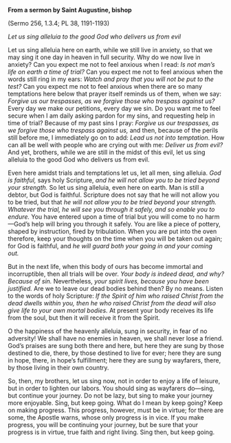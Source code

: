 

**From a sermon by Saint Augustine, bishop**

(Sermo 256, 1.3.4; PL 38, 1191-1193)

_Let us sing alleluia to the good God who delivers us from evil_

Let us sing alleluia here on earth, while we still live in anxiety, so that we may sing it one day in heaven in full security. Why do we now live in anxiety? Can you expect me not to feel anxious when I read: _Is not man’s life on earth a time of trial?_ Can you expect me not to feel anxious when the words still ring in my ears: _Watch and pray that you will not be put to the test?_ Can you expect me not to feel anxious when there are so many temptations here below that prayer itself reminds us of them, when we say: _Forgive us our trespasses, as we forgive those who trespass against us?_ Every day we make our petitions, every day we sin. Do you want me to feel secure when I am daily asking pardon for my sins, and requesting help in time of trial? Because of my past sins I pray: _Forgive us our trespasses, as we forgive those who trespass against us,_ and then, because of the perils still before me, I immediately go on to add: _Lead us not into temptation_. How can all be well with people who are crying out with me: _Deliver us from evil?_ And yet, brothers, while we are still in the midst of this evil, let us sing alleluia to the good God who delivers us from evil.

Even here amidst trials and temptations let us, let all men, sing alleluia. _God is faithful,_ says holy Scripture, _and he will not allow you to be tried beyond your strength._ So let us sing alleluia, even here on earth. Man is still a debtor, but God is faithful. Scripture does not say that he will not allow you to be tried, but that _he will not allow you to be tried beyond your strength. Whatever the trial, he will see you through it safely, and so enable you to endure._ You have entered upon a time of trial but you will come to no harm—God’s help will bring you through it safely. You are like a piece of pottery, shaped by instruction, fired by tribulation. When you are put into the oven therefore, keep your thoughts on the time when you will be taken out again; for God is faithful, and _he will guard both your going in and your coming out._

But in the next life, when this body of ours has become immortal and incorruptible, then all trials will be over. _Your body is indeed dead, and why? Because of sin._ Nevertheless, _your spirit lives, because you have been justified._ Are we to leave our dead bodies behind then? By no means. Listen to the words of holy Scripture: _If the Spirit of him who raised Christ from the dead dwells within you, then he who raised Christ from the dead will also give life to your own mortal bodies._ At present your body receives its life from the soul, but then it will receive it from the Spirit.

O the happiness of the heavenly alleluia, sung in security, in fear of no adversity! We shall have no enemies in heaven, we shall never lose a friend. God’s praises are sung both there and here, but here they are sung by those destined to die, there, by those destined to live for ever; here they are sung in hope, there, in hope’s fulfillment; here they are sung by wayfarers, there, by those living in their own country.

So, then, my brothers, let us sing now, not in order to enjoy a life of leisure, but in order to lighten our labors. You should sing as wayfarers do—sing, but continue your journey. Do not be lazy, but sing to make your journey more enjoyable. Sing, but keep going. What do I mean by keep going? Keep on making progress. This progress, however, must be in virtue; for there are some, the Apostle warns, whose only progress is in vice. If you make progress, you will be continuing your journey, but be sure that your progress is in virtue, true faith and right living. Sing then, but keep going.

